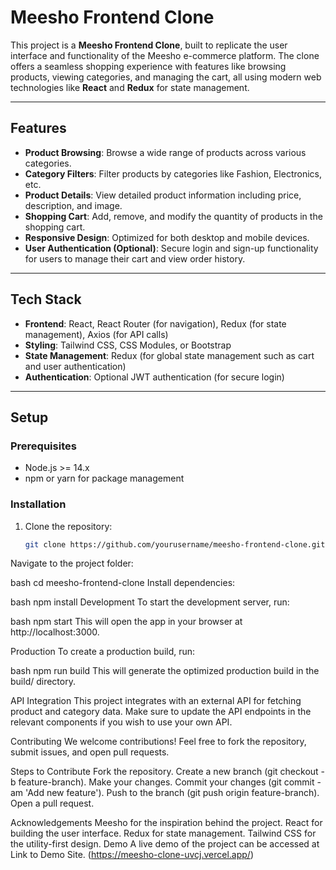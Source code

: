 # Meesho Frontend Clone

This project is a **Meesho Frontend Clone**, built to replicate the user interface and functionality of the Meesho e-commerce platform. The clone offers a seamless shopping experience with features like browsing products, viewing categories, and managing the cart, all using modern web technologies like **React** and **Redux** for state management.

---

## Features

- **Product Browsing**: Browse a wide range of products across various categories.
- **Category Filters**: Filter products by categories like Fashion, Electronics, etc.
- **Product Details**: View detailed product information including price, description, and image.
- **Shopping Cart**: Add, remove, and modify the quantity of products in the shopping cart.
- **Responsive Design**: Optimized for both desktop and mobile devices.
- **User Authentication (Optional)**: Secure login and sign-up functionality for users to manage their cart and view order history.

---

## Tech Stack

- **Frontend**: React, React Router (for navigation), Redux (for state management), Axios (for API calls)
- **Styling**: Tailwind CSS, CSS Modules, or Bootstrap
- **State Management**: Redux (for global state management such as cart and user authentication)
- **Authentication**: Optional JWT authentication (for secure login)

---

## Setup

### Prerequisites

- Node.js >= 14.x
- npm or yarn for package management

### Installation

1. Clone the repository:

   ```bash
   git clone https://github.com/yourusername/meesho-frontend-clone.git
Navigate to the project folder:

bash
cd meesho-frontend-clone
Install dependencies:

bash
npm install
Development
To start the development server, run:

bash
npm start
This will open the app in your browser at http://localhost:3000.

Production
To create a production build, run:

bash
npm run build
This will generate the optimized production build in the build/ directory.

API Integration
This project integrates with an external API for fetching product and category data. Make sure to update the API endpoints in the relevant components if you wish to use your own API.

Contributing
We welcome contributions! Feel free to fork the repository, submit issues, and open pull requests.

Steps to Contribute
Fork the repository.
Create a new branch (git checkout -b feature-branch).
Make your changes.
Commit your changes (git commit -am 'Add new feature').
Push to the branch (git push origin feature-branch).
Open a pull request.

Acknowledgements
Meesho for the inspiration behind the project.
React for building the user interface.
Redux for state management.
Tailwind CSS for the utility-first design.
Demo
A live demo of the project can be accessed at Link to Demo Site. (https://meesho-clone-uvcj.vercel.app/)

